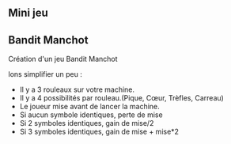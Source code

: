 ## Mini jeu

## Bandit Manchot


Création d'un jeu Bandit Manchot

lons simplifier un peu :
- Il y a 3 rouleaux sur votre machine.
- Il y a 4 possibilités par rouleau.(Pique, Cœur, Trèfles,
Carreau)
- Le joueur mise avant de lancer la machine.
- Si aucun symbole identiques, perte de mise
- Si 2 symboles identiques, gain de mise/2
- Si 3 symboles identiques, gain de mise + mise*2

